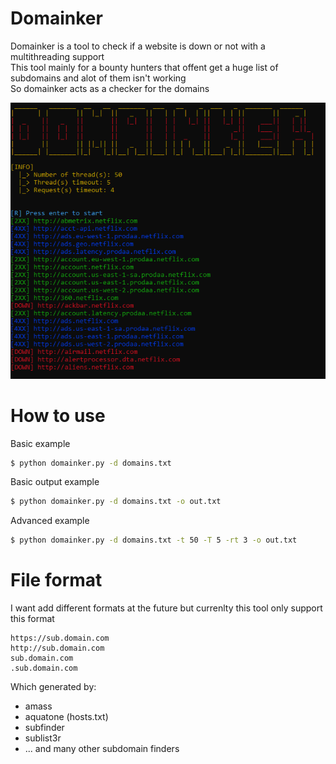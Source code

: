# Domainker
Domainker is a tool to check if a website is down or not with a multithreading support  
This tool mainly for a bounty hunters that offent get a huge list of subdomains and alot of them isn't working  
So domainker acts as a checker for the domains  

![](screenshots/0.png)

# How to use 
Basic example
```bash
$ python domainker.py -d domains.txt
```
Basic output example
```bash
$ python domainker.py -d domains.txt -o out.txt
```

Advanced example
```bash
$ python domainker.py -d domains.txt -t 50 -T 5 -rt 3 -o out.txt
```

# File format
I want add different formats at the future but currenlty this tool only support this format
```
https://sub.domain.com
http://sub.domain.com
sub.domain.com
.sub.domain.com
```
Which generated by:
- amass
- aquatone (hosts.txt)
- subfinder
- sublist3r
- ... and many other subdomain finders
